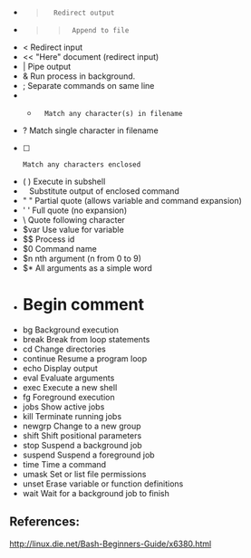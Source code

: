 * >       Redirect output
* >>      Append to file
* <       Redirect input
* <<      "Here" document (redirect input)
* |       Pipe output
* &       Run process in background.
* ;       Separate commands on same line
* *       Match any character(s) in filename
* ?       Match single character in filename
* [ ]     Match any characters enclosed
* ( )     Execute in subshell
* ` `     Substitute output of enclosed command
* " "     Partial quote (allows variable and command expansion)
* ' '     Full quote (no expansion)
* \       Quote following character
* $var    Use value for variable
* $$      Process id
* $0      Command name
* $n      nth argument (n from 0 to 9)
* $*      All arguments as a simple word
* #       Begin comment
* bg      Background execution
* break   Break from loop statements
* cd      Change directories
* continue        Resume a program loop
* echo    Display output
* eval    Evaluate arguments
* exec    Execute a new shell
* fg      Foreground execution
* jobs    Show active jobs
* kill    Terminate running jobs
* newgrp  Change to a new group
* shift   Shift positional parameters
* stop    Suspend a background job
* suspend Suspend a foreground job
* time    Time a command
* umask   Set or list file permissions
* unset   Erase variable or function definitions
* wait    Wait for a background job to finish



## References:

http://linux.die.net/Bash-Beginners-Guide/x6380.html
